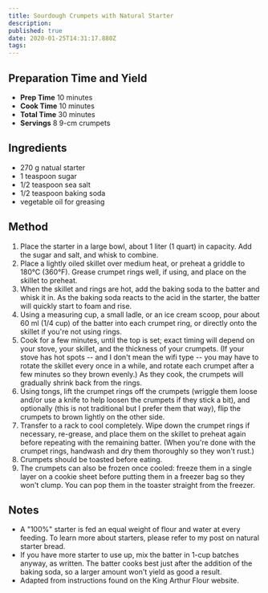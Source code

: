 ```yaml
---
title: Sourdough Crumpets with Natural Starter
description:
published: true
date: 2020-01-25T14:31:17.880Z
tags:
---
```


## Preparation Time and Yield

- **Prep Time** 10 minutes
- **Cook Time** 10 minutes
- **Total Time** 30 minutes
- **Servings** 8 9-cm crumpets

## Ingredients

- 270 g natual starter
- 1 teaspoon sugar
- 1/2 teaspoon sea salt
- 1/2 teaspoon baking soda
- vegetable oil for greasing

## Method

1. Place the starter in a large bowl, about 1 liter (1 quart) in capacity. Add the sugar and salt, and whisk to combine.
2. Place a lightly oiled skillet over medium heat, or preheat a griddle to 180°C (360°F). Grease crumpet rings well, if using, and place on the skillet to preheat.
3. When the skillet and rings are hot, add the baking soda to the batter and whisk it in. As the baking soda reacts to the acid in the starter, the batter will quickly start to foam and rise.
4. Using a measuring cup, a small ladle, or an ice cream scoop, pour about 60 ml (1/4 cup) of the batter into each crumpet ring, or directly onto the skillet if you're not using rings.
5. Cook for a few minutes, until the top is set; exact timing will depend on your stove, your skillet, and the thickness of your crumpets. (If your stove has hot spots -- and I don't mean the wifi type -- you may have to rotate the skillet every once in a while, and rotate each crumpet after a few minutes so they brown evenly.) As they cook, the crumpets will gradually shrink back from the rings.
6. Using tongs, lift the crumpet rings off the crumpets (wriggle them loose and/or use a knife to help loosen the crumpets if they stick a bit), and optionally (this is not traditional but I prefer them that way), flip the crumpets to brown lightly on the other side.
7. Transfer to a rack to cool completely. Wipe down the crumpet rings if necessary, re-grease, and place them on the skillet to preheat again before repeating with the remaining batter. (When you're done with the crumpet rings, handwash and dry them thoroughly so they won't rust.)
8. Crumpets should be toasted before eating.
9. The crumpets can also be frozen once cooled: freeze them in a single layer on a cookie sheet before putting them in a freezer bag so they won't clump. You can pop them in the toaster straight from the freezer.

## Notes

- A "100%" starter is fed an equal weight of flour and water at every feeding. To learn more about starters, please refer to my post on natural starter bread.
- If you have more starter to use up, mix the batter in 1-cup batches anyway, as written. The batter cooks best just after the addition of the baking soda, so a larger amount won't yield as good a result.
- Adapted from instructions found on the King Arthur Flour website.
